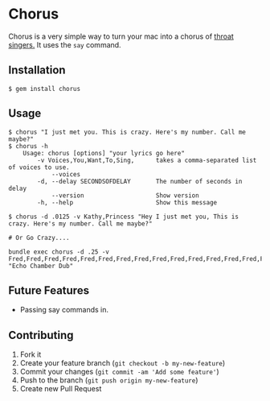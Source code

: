 # Chorus

Chorus is a very simple way to turn your mac into a chorus of [throat singers.](http://www.youtube.com/watch?v=zwi6gF-0mP4)
It uses the `say` command.

## Installation

    $ gem install chorus

## Usage

	$ chorus "I just met you. This is crazy. Here's my number. Call me maybe?"
	$ chorus -h
		Usage: chorus [options] "your lyrics go here"
		    -v Voices,You,Want,To,Sing,      takes a comma-separated list of voices to use.
		        --voices
		    -d, --delay SECONDSOFDELAY       The number of seconds in delay
		        --version                    Show version
		    -h, --help                       Show this message

	$ chorus -d .0125 -v Kathy,Princess "Hey I just met you, This is crazy. Here's my number. Call me maybe?"

	# Or Go Crazy....

	bundle exec chorus -d .25 -v Fred,Fred,Fred,Fred,Fred,Fred,Fred,Fred,Fred,Fred,Fred,Fred,Fred,Fred,Fred,Fred,Fred,Fred "Echo Chamber Dub"

## Future Features

* Passing say commands in.

## Contributing

1. Fork it
2. Create your feature branch (`git checkout -b my-new-feature`)
3. Commit your changes (`git commit -am 'Add some feature'`)
4. Push to the branch (`git push origin my-new-feature`)
5. Create new Pull Request
